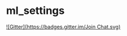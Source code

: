 # ml_settings

[![Gitter](https://badges.gitter.im/Join Chat.svg)](https://gitter.im/alexandr2110pro/ml_settings?utm_source=badge&utm_medium=badge&utm_campaign=pr-badge&utm_content=badge)